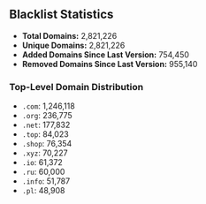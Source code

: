 ## Blacklist Statistics

- **Total Domains:** 2,821,226
- **Unique Domains:** 2,821,226
- **Added Domains Since Last Version:** 754,450
- **Removed Domains Since Last Version:** 955,140

### Top-Level Domain Distribution

-  `.com`: 1,246,118
-  `.org`: 236,775
-  `.net`: 177,832
-  `.top`: 84,023
-  `.shop`: 76,354
-  `.xyz`: 70,227
-  `.io`: 61,372
-  `.ru`: 60,000
-  `.info`: 51,787
-  `.pl`: 48,908
